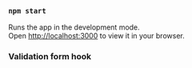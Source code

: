 ### `npm start`

Runs the app in the development mode.\
Open [http://localhost:3000](http://localhost:3000) to view it in your browser.

### Validation form hook
